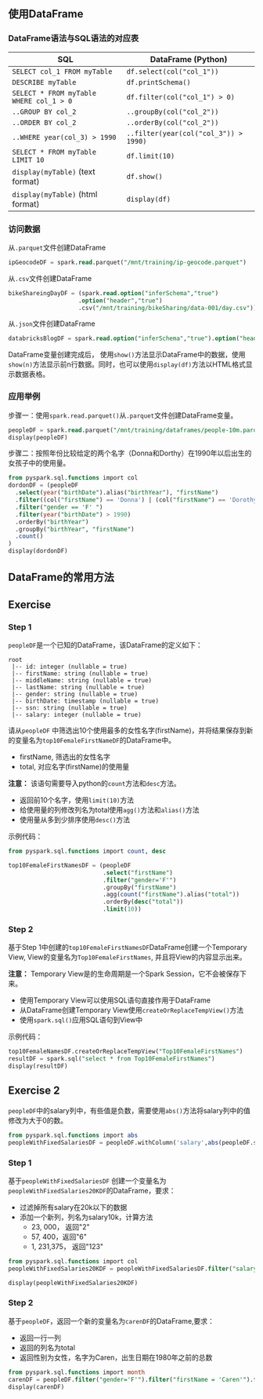 ## 使用DataFrame



### DataFrame语法与SQL语法的对应表

| SQL                                     | DataFrame (Python)                    |
| --------------------------------------- | ------------------------------------- |
| `SELECT col_1 FROM myTable`             | `df.select(col("col_1"))`             |
| `DESCRIBE myTable`                      | `df.printSchema()`                    |
| `SELECT * FROM myTable WHERE col_1 > 0` | `df.filter(col("col_1") > 0)`         |
| `..GROUP BY col_2`                      | `..groupBy(col("col_2"))`             |
| `..ORDER BY col_2`                      | `..orderBy(col("col_2"))`             |
| `..WHERE year(col_3) > 1990`            | `..filter(year(col("col_3")) > 1990)` |
| `SELECT * FROM myTable LIMIT 10`        | `df.limit(10)`                        |
| `display(myTable)` (text format)        | `df.show()`                           |
| `display(myTable)` (html format)        | `display(df)`                         |


### 访问数据

从`.parquet`文件创建DataFrame

```sql
ipGeocodeDF = spark.read.parquet("/mnt/training/ip-geocode.parquet")
```

从`.csv`文件创建DataFrame

```sql
bikeShareingDayDF = (spark.read.option("inferSchema","true")
                    .option("header","true")
                    .csv("/mnt/training/bikeSharing/data-001/day.csv"))
```

从`.json`文件创建DataFrame

```sql
databricksBlogDF = spark.read.option("inferSchema","true").option("header","true").json("/mnt/training/databricks-blog.json")
```

DataFrame变量创建完成后， 使用`show()`方法显示DataFrame中的数据，使用`show(n)`方法显示前n行数据。同时，也可以使用`display(df)`方法以HTML格式显示数据表格。

### 应用举例

步骤一：使用`spark.read.parquet()`从`.parquet`文件创建DataFrame变量。

```sql
peopleDF = spark.read.parquet("/mnt/training/dataframes/people-10m.parquet")
display(peopleDF)
```

步骤二：按照年份比较给定的两个名字（Donna和Dorthy）在1990年以后出生的女孩子中的使用量。

```sql
from pyspark.sql.functions import col
dordonDF = (peopleDF 
  .select(year("birthDate").alias("birthYear"), "firstName") 
  .filter((col("firstName") == 'Donna') | (col("firstName") == 'Dorothy')) 
  .filter("gender == 'F' ") 
  .filter(year("birthDate") > 1990) 
  .orderBy("birthYear") 
  .groupBy("birthYear", "firstName") 
  .count()
)
display(dordonDF)
```

## DataFrame的常用方法


## Exercise

### Step 1

`peopleDF`是一个已知的DataFrame，该DataFrame的定义如下：

```
root
 |-- id: integer (nullable = true)
 |-- firstName: string (nullable = true)
 |-- middleName: string (nullable = true)
 |-- lastName: string (nullable = true)
 |-- gender: string (nullable = true)
 |-- birthDate: timestamp (nullable = true)
 |-- ssn: string (nullable = true)
 |-- salary: integer (nullable = true)
```

请从`peopleDF` 中筛选出10个使用最多的女性名字(firstName)，并将结果保存到新的变量名为`top10FemaleFirstNameDF`的DataFrame中。

- firstName, 筛选出的女性名字
- total, 对应名字(firstName)的使用量

**注意：** 该语句需要导入python的`count`方法和`desc`方法。

- 返回前10个名字，使用`limit(10)`方法
- 给使用量的列修改列名为total使用`agg()`方法和`alias()`方法
- 使用量从多到少排序使用`desc()`方法

示例代码：

```sql
from pyspark.sql.functions import count, desc

top10FemaleFirstNamesDF = (peopleDF
                           .select("firstName")
                           .filter("gender='F'")
                           .groupBy("firstName")
                           .agg(count("firstName").alias("total"))
                           .orderBy(desc("total"))
                           .limit(10))
```

### Step 2

基于Step 1中创建的`top10FemaleFirstNamesDF`DataFrame创建一个Temporary View, View的变量名为`Top10FemaleFirstNames`, 并且将View的内容显示出来。

**注意：** Temporary View是的生命周期是一个Spark Session，它不会被保存下来。

- 使用Temporary View可以使用SQL语句直接作用于DataFrame
- 从DataFrame创建Temporary View使用`createOrReplaceTempView()`方法
- 使用`spark.sql()`应用SQL语句到View中

示例代码：

```sql
top10FemaleNamesDF.createOrReplaceTempView("Top10FemaleFirstNames")
resultDF = spark.sql("select * from Top10FemaleFirstNames")
display(resultDF)
```

## Exercise 2

`peopleDF`中的salary列中，有些值是负数，需要使用`abs()`方法将salary列中的值修改为大于0的数。

```sql
from pyspark.sql.functions import abs
peopleWithFixedSalariesDF = peopleDF.withColumn('salary',abs(peopleDF.salary))
```

### Step 1

基于`peopleWithFixedSalariesDF` 创建一个变量名为`peopleWithFixedSalaries20KDF`的DataFrame，要求：

- 过滤掉所有salary在20k以下的数据
- 添加一个新列，列名为salary10k，计算方法
  - 23, 000， 返回"2"
  - 57, 400，返回"6"
  - 1, 231,375， 返回"123"

```sql
from pyspark.sql.functions import col
peopleWithFixedSalaries20KDF = peopleWithFixedSalariesDF.filter("salary >= 20000").withColumn("salary10k", round(col("salary")/10000))

display(peopleWithFixedSalaries20KDF)
```

### Step 2

基于`peopleDF`，返回一个新的变量名为`carenDF`的DataFrame,要求：

- 返回一行一列
- 返回的列名为total
- 返回性别为女性，名字为Caren，出生日期在1980年之前的总数

```sql
from pyspark.sql.functions import month
carenDF = peopleDF.filter("gender='F'").filter("firstName = 'Caren'").filter(year("birthDate") < 1980).agg(count("id").alias("total"))
display(carenDF)
```


